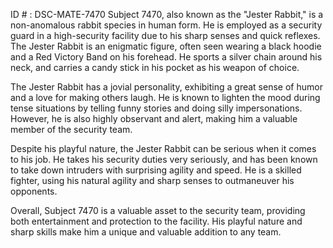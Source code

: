 ID # : DSC-MATE-7470
Subject 7470, also known as the "Jester Rabbit," is a non-anomalous rabbit species in human form. He is employed as a security guard in a high-security facility due to his sharp senses and quick reflexes. The Jester Rabbit is an enigmatic figure, often seen wearing a black hoodie and a Red Victory Band on his forehead. He sports a silver chain around his neck, and carries a candy stick in his pocket as his weapon of choice.

The Jester Rabbit has a jovial personality, exhibiting a great sense of humor and a love for making others laugh. He is known to lighten the mood during tense situations by telling funny stories and doing silly impersonations. However, he is also highly observant and alert, making him a valuable member of the security team.

Despite his playful nature, the Jester Rabbit can be serious when it comes to his job. He takes his security duties very seriously, and has been known to take down intruders with surprising agility and speed. He is a skilled fighter, using his natural agility and sharp senses to outmaneuver his opponents.

Overall, Subject 7470 is a valuable asset to the security team, providing both entertainment and protection to the facility. His playful nature and sharp skills make him a unique and valuable addition to any team.